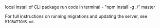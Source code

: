 local install of CLI package run code in terminal - "npm install -g ./" master

For full instructions on running migrations and updating the server, see `MIGRATIONS.md`.